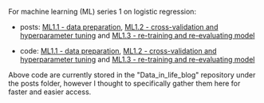 For machine learning (ML) series 1 on logistic regression:

- posts: [ML1.1 - data preparation](https://jhylin.github.io/Data_in_life_blog/posts/08_ML1-1_Small_molecules_in_ChEMBL_database/ML1-1_chembl_cpds.html), [ML1.2 - cross-validation and hyperparameter tuning](https://jhylin.github.io/Data_in_life_blog/posts/10_ML1-2_Small_molecules_in_ChEMBL_database/ML1-2_chembl_cpds.html) and [ML1.3 - re-training and re-evaluating model](https://jhylin.github.io/Data_in_life_blog/posts/11_ML1-3_Small_molecules_in_ChEMBL_database/ML1-3_chembl_cpds.html) 

- code: [ML1.1 - data preparation](https://github.com/jhylin/Data_in_life_blog/blob/main/posts/08_ML1-1_Small_molecules_in_ChEMBL_database/ML1-1_chembl_cpds.qmd), [ML1.2 - cross-validation and hyperparameter tuning](https://github.com/jhylin/Data_in_life_blog/blob/main/posts/10_ML1-2_Small_molecules_in_ChEMBL_database/ML1-2_chembl_cpds.qmd) and [ML1.3 - re-training and re-evaluating model](https://github.com/jhylin/Data_in_life_blog/blob/main/posts/11_ML1-3_Small_molecules_in_ChEMBL_database/ML1-3_chembl_cpds.qmd)

Above code are currently stored in the "Data_in_life_blog" repository under the posts folder, however I thought to specifically gather them here for faster and easier access.